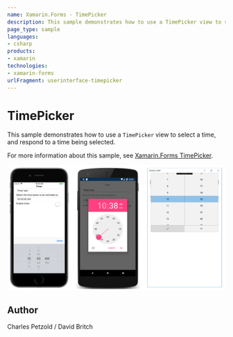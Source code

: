 ```yaml
---
name: Xamarin.Forms - TimePicker
description: This sample demonstrates how to use a TimePicker view to select a time, and respond to a time being selected.
page_type: sample
languages:
- csharp
products:
- xamarin
technologies:
- xamarin-forms
urlFragment: userinterface-timepicker
---
```

# TimePicker

This sample demonstrates how to use a `TimePicker` view to select a time, and respond to a time being selected.

For more information about this sample, see [Xamarin.Forms TimePicker](https://docs.microsoft.com/xamarin/xamarin-forms/user-interface/timepicker).

![TimePicker application screenshot](Screenshots/01All.png "TimePicker application screenshot")

## Author

Charles Petzold / David Britch
